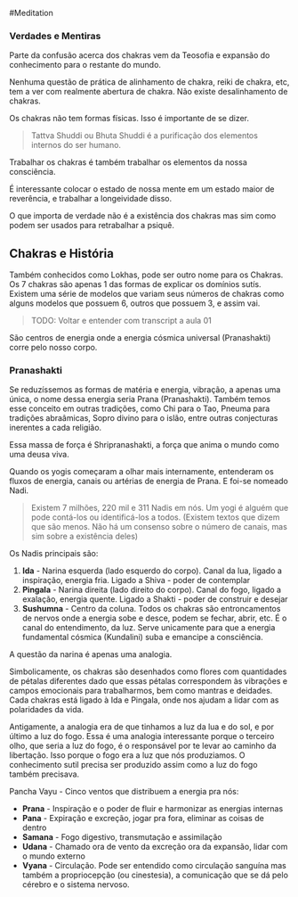 #Meditation 
### Verdades e Mentiras

Parte da confusão acerca dos chakras vem da Teosofia e expansão do conhecimento para o restante do mundo.

Nenhuma questão de prática de alinhamento de chakra, reiki de chakra, etc, tem a ver com realmente abertura de chakra. Não existe desalinhamento de chakras.

Os chakras não tem formas físicas. Isso é importante de se dizer. 

> Tattva Shuddi ou Bhuta Shuddi é a purificação dos elementos internos do ser humano.

Trabalhar os chakras é também trabalhar os elementos da nossa consciência.

É interessante colocar o estado de nossa mente em um estado maior de reverência, e trabalhar a longeividade disso.

O que importa de verdade não é a existência dos chakras mas sim como podem ser usados para retrabalhar a psiquê.
## Chakras e História

Também conhecidos como Lokhas, pode ser outro nome para os Chakras. Os 7 chakras são apenas 1 das formas de explicar os domínios sutís. Existem uma série de modelos que variam seus números de chakras como alguns modelos que possuem 6, outros que possuem 3, e assim vai.

> TODO: Voltar e entender com transcript a aula 01

São centros de energia onde a energia cósmica universal (Pranashakti) corre pelo nosso corpo. 

### Pranashakti

Se reduzíssemos as formas de matéria e energia, vibração, a apenas uma única, o nome dessa energia seria Prana (Pranashakti). Também temos esse conceito em outras tradições, como Chi para o Tao, Pneuma para tradições abraâmicas, Sopro divino para o islão, entre outras conjecturas inerentes a cada religião.

Essa massa de força é Shripranashakti, a força que anima o mundo como uma deusa viva.

Quando os yogis começaram a olhar mais internamente, entenderam os fluxos de energia, canais ou artérias de energia de Prana. E foi-se nomeado Nadi.

> Existem 7 milhões, 220 mil e 311 Nadis em nós. Um yogi é alguém que pode contá-los ou identificá-los a todos. (Existem textos que dizem que são menos. Não há um consenso sobre o número de canais, mas sim sobre a existência deles)

Os Nadis principais são:

1. **Ida** - Narina esquerda (lado esquerdo do corpo). Canal da lua, ligado a inspiração, energia fria. Ligado a Shiva - poder de contemplar
2. **Pingala** - Narina direita (lado direito do corpo). Canal do fogo, ligado a exalação, energia quente. Ligado a Shakti - poder de construir e desejar
3. **Sushumna** - Centro da coluna. Todos os chakras são entroncamentos de nervos onde a energia sobe e desce, podem se fechar, abrir, etc. É o canal do entendimento, da luz. Serve unicamente para que a energia fundamental cósmica (Kundalini) suba e emancipe a consciência. 

A questão da narina é apenas uma analogia.

Simbolicamente, os chakras são desenhados como flores com quantidades de pétalas diferentes dado que essas pétalas correspondem às vibrações e campos emocionais para trabalharmos, bem como mantras e deidades. Cada chakras está ligado à Ida e Pingala, onde nos ajudam a lidar com as polaridades da vida.

Antigamente, a analogia era de que tinhamos a luz da lua e do sol, e por último a luz do fogo. Essa é uma analogia interessante porque o terceiro olho, que seria a luz do fogo, é o responsável por te levar ao caminho da libertação. Isso porque o fogo era a luz que nós produziamos. O conhecimento sutil precisa ser produzido assim como a luz do fogo também precisava.

Pancha Vayu - Cinco ventos que distribuem a energia pra nós:

- **Prana** - Inspiração e o poder de fluir e harmonizar as energias internas
- **Pana** - Expiração e excreção, jogar pra fora, eliminar as coisas de dentro
- **Samana** - Fogo digestivo, transmutação e assimilação
- **Udana** - Chamado ora de vento da excreção ora da expansão, lidar com o mundo externo
- **Vyana** - Circulação. Pode ser entendido como circulação sanguína mas também a propriocepção (ou cinestesia), a comunicação que se dá pelo cérebro e o sistema nervoso.

